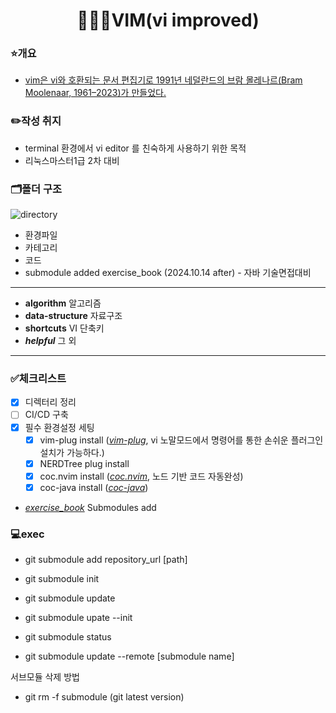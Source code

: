<div align="center">

# 🧑🏽‍💻VIM(vi improved)

</div>

### ⭐️개요
- [vim은 vi와 호환되는 문서 편집기로 1991년 네덜란드의 브람 몰레나르(Bram Moolenaar, 1961–2023)가 만들었다.](https://namu.wiki/w/vim "출처:나무위키")

### ✏️작성 취지
- terminal 환경에서 vi editor 를 친숙하게 사용하기 위한 목적
- 리눅스마스터1급 2차 대비

### 🗂️폴더 구조
![directory](https://github.com/user-attachments/assets/20e56872-c646-4ccd-b56e-5534d155b033 "디렉터리 구조")
- 환경파일
- 카테고리
- 코드
- submodule added exercise_book (2024.10.14 after) - 자바 기술면접대비

---
- **algorithm** 알고리즘
- **data-structure** 자료구조
- **shortcuts** VI 단축키
- **_helpful_** 그 외
---

### ✅체크리스트
- [X] 디렉터리 정리
- [ ] CI/CD 구축
- [X] 필수 환경설정 세팅
  - [X] vim-plug install (_[vim-plug](https://github.com/junegunn/vim-plug)_, vi 노말모드에서 명령어를 통한 손쉬운 플러그인 설치가 가능하다.) 
  - [X] NERDTree plug install
  - [X] coc.nvim install (_[coc.nvim](https://github.com/neoclide/coc.nvim)_, 노드 기반 코드 자동완성) 
  - [X] coc-java install (_[coc-java](https://github.com/neoclide/coc-java)_)
- _[exercise_book](https://github.com/yeeooni/exercise_book.git)_ Submodules add 

### 💻exec
- git submodule add repository_url [path]
- git submodule init
- git submodule update

- git submodule upate --init

- git submodule status
- git submodule update --remote [submodule name]

서브모듈 삭제 방법

- git rm -f submodule (git latest version)
